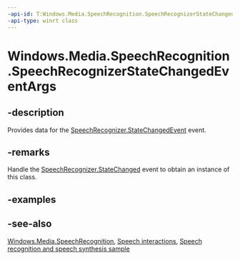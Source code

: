 ```yaml
---
-api-id: T:Windows.Media.SpeechRecognition.SpeechRecognizerStateChangedEventArgs
-api-type: winrt class
---
```


<!-- Class syntax.
public class SpeechRecognizerStateChangedEventArgs : Windows.Media.SpeechRecognition.ISpeechRecognizerStateChangedEventArgs
-->

# Windows.Media.SpeechRecognition.SpeechRecognizerStateChangedEventArgs

## -description
Provides data for the [SpeechRecognizer.StateChangedEvent](speechrecognizer_statechanged.md) event.

## -remarks
Handle the [SpeechRecognizer.StateChanged](speechrecognizer_statechanged.md) event to obtain an instance of this class.

## -examples

## -see-also
[Windows.Media.SpeechRecognition](windows_media_speechrecognition.md), [Speech interactions](https://docs.microsoft.com/windows/uwp/input-and-devices/speech-interactions), [Speech recognition and speech synthesis sample](https://github.com/Microsoft/Windows-universal-samples/tree/master/Samples/SpeechRecognitionAndSynthesis)
